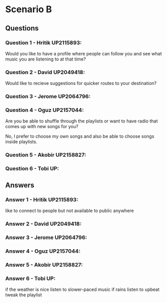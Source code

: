 # Scenario B

## Questions

### Question 1 - Hritik UP2115893:

Would you like to have a profile where people can follow you and see what music you are listening to at that time? 

### Question 2 - David UP2049418:

Would like to recieve suggestions for quicker routes to your destination?

### Question 3 - Jerome UP2064796:

### Question 4 - Oguz UP2157044:

Are you be able to shuffle through the playlists or want to have radio that comes up with new songs for you?

No, I prefer to choose my own songs and also be able to choose songs inside playlists.

### Question 5 - Akobir UP2158827:

### Question 6 - Tobi UP:

## Answers

### Answer 1 - Hritik UP2115893:

like to connect to people but not available to public anywhere

### Answer 2 - David UP2049418:

### Answer 3 - Jerome UP2064796:

### Answer 4 - Oguz UP2157044:

### Answer 5 - Akobir UP2158827:

### Answer 6 - Tobi UP:

if the weather is nice listen to slower-paced music
if rains listen to upbeat
tweak the playlist

